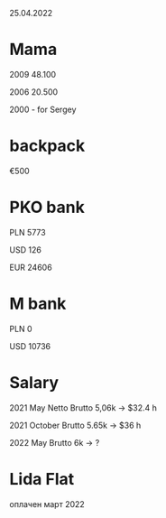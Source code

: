 
25.04.2022

# Mama 

 2009 48.100

 2006 20.500 
 
 2000 - for Sergey 

# backpack

€500
 
# PKO bank
 
 PLN 5773 
 
 USD 126
 
 EUR 24606
 
# M bank

PLN 0

USD 10736

# Salary 

2021 May Netto Brutto 5,06k -> $32.4 h

2021 October Brutto 5.65k -> $36 h

2022 May Brutto 6k -> ?

# Lida Flat

оплачен март 2022



